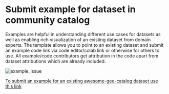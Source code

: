 # Submit example for dataset in community catalog

Examples are helpful in understanding different use cases for datasets as well as enabling rich visualization of an existing dataset from domain experts. The template allows you to point to an existing dataset and submit an example code link via code editor/colab link or otherwise for others to use. All example/code contributors get attribution in the code apart from dataset attributions which are already included.

![example_issue](https://github.com/samapriya/awesome-gee-community-datasets/assets/6677629/c30caa5f-5d6f-4101-b6ca-659ce84d9443)

[To submit an example for an existing awesome-gee-catalog dataset use this link](https://github.com/samapriya/awesome-gee-community-datasets/issues/new?assignees=samapriya&labels=data%2Cexample&projects=&template=bexm.yml&title=%5BDataset+Title%2FName%5D%3A)


